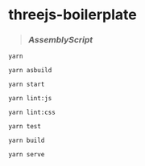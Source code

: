 # threejs-boilerplate #

>  ### *AssemblyScript* ###

`yarn`

`yarn asbuild`

`yarn start`

`yarn lint:js`

`yarn lint:css`

`yarn test`

`yarn build`

`yarn serve`
